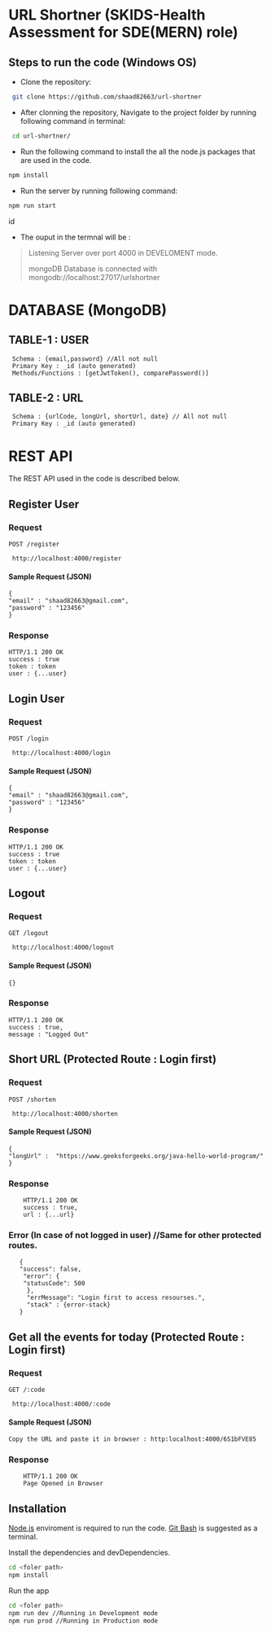 # URL Shortner (SKIDS-Health Assessment for SDE(MERN) role)

##  Steps to run the code (Windows OS)

- Clone the repository:
```sh
 git clone https://github.com/shaad82663/url-shortner
```

- After clonning the repository, Navigate to the project folder by running following command in terminal:
```sh
 cd url-shortner/
```

- Run the following command to install the all the node.js packages that are used in the code.
```sh
npm install
```

- Run the server by running following command:
```sh
npm run start
```
id
- The ouput in the termnal will be :
>Listening Server over port 4000 in DEVELOMENT mode.
>
>mongoDB Database is connected with mongodb://localhost:27017/urlshortner

# DATABASE (MongoDB)

## TABLE-1 : USER 
     Schema : {email,password} //All not null
     Primary Key : _id (auto generated)
     Methods/Functions : [getJwtToken(), comparePassword()]
     
## TABLE-2 : URL
     Schema : {urlCode, longUrl, shortUrl, date} // All not null
     Primary Key : _id (auto generated)

# REST API

The REST API used in the code is described below.

## Register User

### Request

`POST /register`

     http://localhost:4000/register

#### Sample Request (JSON)
  
    {
    "email" : "shaad82663@gmail.com",
    "password" : "123456"
    }
    
### Response
  
    HTTP/1.1 200 OK
    success : true
    token : token
    user : {...user}
    
## Login User

### Request

`POST /login`

     http://localhost:4000/login

#### Sample Request (JSON)
  
    {
    "email" : "shaad82663@gmail.com",
    "password" : "123456"
    }
    
### Response
  
    HTTP/1.1 200 OK
    success : true
    token : token
    user : {...user}    
    
## Logout

### Request

`GET /logout`

     http://localhost:4000/logout

#### Sample Request (JSON)
  
    {}
    
### Response
  
    HTTP/1.1 200 OK
    success : true,
    message : "Logged Out"
    
## Short URL (Protected Route : Login first)

### Request

`POST /shorten`

     http://localhost:4000/shorten


#### Sample Request (JSON)

    {
    "longUrl" :  "https://www.geeksforgeeks.org/java-hello-world-program/"
    }
 
### Response
  
        HTTP/1.1 200 OK
        success : true,
        url : {...url}
        
### Error (In case of not logged in user) //Same for other protected routes.
       {
       "success": false,
        "error": {
        "statusCode": 500
         },
         "errMessage": "Login first to access resourses.",
         "stack" : {error-stack}
       }
    
## Get all the events for today (Protected Route : Login first)

### Request

`GET /:code`

     http://localhost:4000/:code
     
#### Sample Request (JSON) 
  
    Copy the URL and paste it in browser : http:localhost:4000/6S1bFVE85    

### Response
  
        HTTP/1.1 200 OK
        Page Opened in Browser
      
## Installation

[Node.js](https://nodejs.org/) enviroment is required to run the code.
[Git Bash](https://git-scm.com/) is suggested as a terminal.

Install the dependencies and devDependencies.

```sh
cd <foler path>
npm install
```

Run the app

```sh
cd <foler path>
npm run dev //Running in Development mode
npm run prod //Running in Production mode
```



